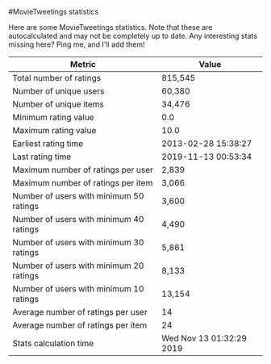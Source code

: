 #MovieTweetings statistics

Here are some MovieTweetings statistics. Note that these are autocalculated and may not be completely up to date. Any interesting stats missing here? Ping me, and I'll add them!

Metric | Value
--- | ---
Total number of ratings                 | 815,545
Number of unique users                  | 60,380
Number of unique items                  | 34,476
Minimum rating value                    | 0.0
Maximum rating value                    | 10.0
Earliest rating time                    | 2013-02-28 15:38:27
Last rating time                        | 2019-11-13 00:53:34
Maximum number of ratings per user      | 2,839
Maximum number of ratings per item      | 3,066
Number of users with minimum 50 ratings | 3,600
Number of users with minimum 40 ratings | 4,490
Number of users with minimum 30 ratings | 5,861
Number of users with minimum 20 ratings | 8,133
Number of users with minimum 10 ratings | 13,154
Average number of ratings per user      | 14
Average number of ratings per item      | 24
Stats calculation time                  | Wed Nov 13 01:32:29 2019

